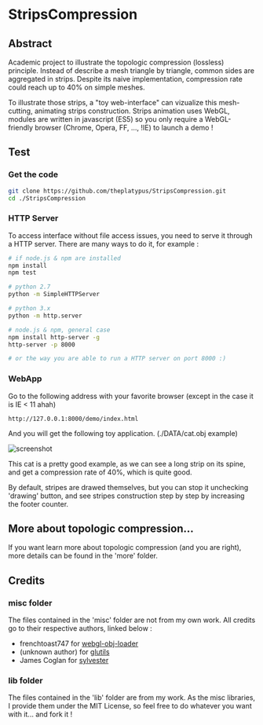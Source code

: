 # StripsCompression

## Abstract

Academic project to illustrate the topologic compression (lossless) principle.
Instead of describe a mesh triangle by triangle, common sides are aggregated in strips.
Despite its naive implementation, compression rate could reach up to 40% on simple meshes.

To illustrate those strips, a "toy web-interface" can vizualize this mesh-cutting, animating strips construction.
Strips animation uses WebGL, modules are written in javascript (ES5) so you only require a WebGL-friendly browser (Chrome, Opera, FF, ..., !IE) to launch a demo !

## Test

### Get the code

```bash
git clone https://github.com/theplatypus/StripsCompression.git
cd ./StripsCompression
```

### HTTP Server

To access interface without file access issues, you need to serve it through a HTTP server.
There are many ways to do it, for example : 

```bash
# if node.js & npm are installed
npm install
npm test

# python 2.7
python -m SimpleHTTPServer

# python 3.x
python -m http.server

# node.js & npm, general case
npm install http-server -g
http-server -p 8000

# or the way you are able to run a HTTP server on port 8000 :)
```

### WebApp

Go to the following address with your favorite browser (except in the case it is IE < 11 ahah)

```
http://127.0.0.1:8000/demo/index.html
```

And you will get the following toy application. (./DATA/cat.obj example)

![screenshot](https://raw.githubusercontent.com/theplatypus/StripsCompression/master/demo/screen.png)

This cat is a pretty good example, as we can see a long strip on its spine, and get a compression rate of 40%, which is quite good.

By default, stripes are drawed themselves, but you can stop it unchecking 'drawing' button, and see stripes construction step by step by increasing the footer counter.

## More about topologic compression...

If you want learn more about topologic compression (and you are right), more details can be found in the 'more' folder.

## Credits

### misc folder

The files contained in the 'misc' folder are not from my own work.
All credits go to their respective authors, linked below :

- frenchtoast747 for [webgl-obj-loader](https://github.com/frenchtoast747/webgl-obj-loader)
- (unknown author) for [glutils](https://gist.github.com/zdxerr/1261307#file-glutils-js)
- James Coglan for [sylvester](https://github.com/jcoglan/sylvester)

### lib folder

The files contained in the 'lib' folder are from my work.
As the misc libraries, I provide them under the MIT License, so feel free to do whatever you want with it... and fork it !
